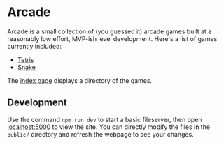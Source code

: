 # Arcade

Arcade is a small collection of (you guessed it) arcade games built at a
reasonably low effort, MVP-ish level development. Here's a list of games
currently included:

* [Tetris](http://motoroco.co/tetris)
* [Snake](http://motoroco.co/snake)

The [index page](http://motoroco.co) displays a directory of the games.

## Development

Use the command `npm run dev` to start a basic fileserver, then open
[localhost:5000](http://localhost:5000) to view the site. You can directly
modify the files in the `public/` directory and refresh the webpage to
see your changes.
